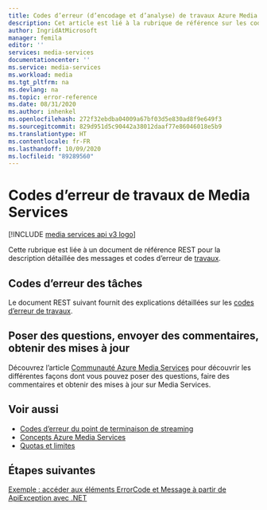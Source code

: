 ```yaml
---
title: Codes d’erreur (d’encodage et d’analyse) de travaux Azure Media Services | Microsoft Docs
description: Cet article est lié à la rubrique de référence sur les codes d’erreur de travaux et fournit des liens utiles vers des rubriques connexes.
author: IngridAtMicrosoft
manager: femila
editor: ''
services: media-services
documentationcenter: ''
ms.service: media-services
ms.workload: media
ms.tgt_pltfrm: na
ms.devlang: na
ms.topic: error-reference
ms.date: 08/31/2020
ms.author: inhenkel
ms.openlocfilehash: 272f32ebdba04009a67bf03d5e830ad8f9e649f3
ms.sourcegitcommit: 829d951d5c90442a38012daaf77e86046018e5b9
ms.translationtype: HT
ms.contentlocale: fr-FR
ms.lasthandoff: 10/09/2020
ms.locfileid: "89289560"
---
```

# <a name="media-services-job-error-codes"></a>Codes d’erreur de travaux de Media Services

[!INCLUDE [media services api v3 logo](./includes/v3-hr.md)]

Cette rubrique est liée à un document de référence REST pour la description détaillée des messages et codes d’erreur de [travaux](transforms-jobs-concept.md).

## <a name="job-error-codes"></a>Codes d’erreur des tâches

Le document REST suivant fournit des explications détaillées sur les [codes d’erreur de travaux](/rest/api/media/jobs/get#joberrorcode).

## <a name="ask-questions-give-feedback-get-updates"></a>Poser des questions, envoyer des commentaires, obtenir des mises à jour

Découvrez l’article [Communauté Azure Media Services](media-services-community.md) pour découvrir les différentes façons dont vous pouvez poser des questions, faire des commentaires et obtenir des mises à jour sur Media Services.

## <a name="see-also"></a>Voir aussi

- [Codes d’erreur du point de terminaison de streaming](streaming-endpoint-error-codes.md)
- [Concepts Azure Media Services](concepts-overview.md)
- [Quotas et limites](limits-quotas-constraints.md)

## <a name="next-steps"></a>Étapes suivantes

[Exemple : accéder aux éléments ErrorCode et Message à partir de ApiException avec .NET](configure-connect-dotnet-howto.md#connect-to-the-net-client)
